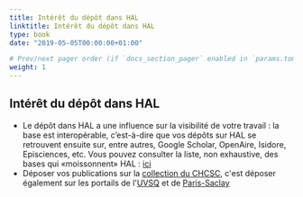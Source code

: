 ```yaml
---
title: Intérêt du dépôt dans HAL
linktitle: Intérêt du dépôt dans HAL
type: book
date: "2019-05-05T00:00:00+01:00"

# Prev/next pager order (if `docs_section_pager` enabled in `params.toml`)
weight: 1
---
```

## Intérêt du dépôt dans HAL

- Le dépôt dans HAL a une influence sur la visibilité de votre travail : la base est
    interopérable, c’est-à-dire que vos dépôts sur HAL se retrouvent ensuite sur, entre
    autres, Google Scholar, OpenAire, Isidore, Episciences, etc. Vous pouvez consulter la
    liste, non exhaustive, des bases qui «moissonnent» HAL : [ici](https://doc.archives-ouvertes.fr/guide_utilisateurs/visibilite-des-depots-hal-moissonnage-signalement/)
- Déposer vos publications sur la [collection du CHCSC](https://hal.archives-ouvertes.fr/CHCSC), c'est déposer également sur les
    portails de l'[UVSQ](https://hal.uvsq.fr/) et de [Paris-Saclay](https://hal-universite-paris-saclay.archives-ouvertes.fr/)
    

    
